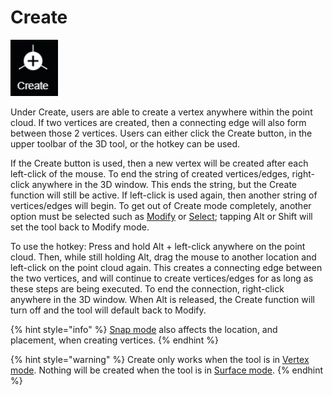 # Create

![hotkey: hold Alt + left click](../../.gitbook/assets/create-button.png)

Under Create, users are able to create a vertex anywhere within the point cloud. If two vertices are created, then a connecting edge will also form between those 2 vertices. Users can either click the Create button, in the upper toolbar of the 3D tool, or the hotkey can be used.   
  
If the Create button is used, then a new vertex will be created after each left-click of the mouse. To end the string of created vertices/edges, right-click anywhere in the 3D window. This ends the string, but the Create function will still be active. If left-click is used again, then another string of vertices/edges will begin. To get out of Create mode completely, another option must be selected such as [Modify](modify.md) or [Select](select.md); tapping Alt or Shift will set the tool back to Modify mode.

To use the hotkey: Press and hold Alt + left-click anywhere on the point cloud. Then, while still holding Alt, drag the mouse to another location and left-click on the point cloud again. This creates a connecting edge between the two vertices, and will continue to create vertices/edges for as long as these steps are being executed. To end the connection, right-click anywhere in the 3D window. When Alt is released, the Create function will turn off and the tool will default back to Modify. 

{% hint style="info" %}
[Snap mode](../../advanced-function/snap-mode.md) also affects the location, and placement, when creating vertices. 
{% endhint %}

{% hint style="warning" %}
Create only works when the tool is in [Vertex mode](../../mode.md). Nothing will be created when the tool is in [Surface mode](../../mode.md).
{% endhint %}


